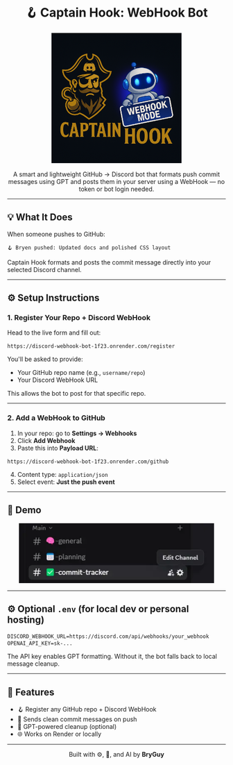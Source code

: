 <h1 align="center">🪝 Captain Hook: WebHook Bot</h1>

<p align="center">
  <img src="images/captain-hook-bot-banner.png" alt="Captain Hook Banner" width="300" />
</p>

<p align="center">
  A smart and lightweight GitHub → Discord bot that formats push commit messages using GPT and posts them in your server using a WebHook — no token or bot login needed.
</p>

---

## 💡 What It Does

When someone pushes to GitHub:

```
🪝 Bryen pushed: Updated docs and polished CSS layout
```

Captain Hook formats and posts the commit message directly into your selected Discord channel.

---

## ⚙️ Setup Instructions

### 1. Register Your Repo + Discord WebHook

Head to the live form and fill out:

```
https://discord-webhook-bot-1f23.onrender.com/register
```

You'll be asked to provide:
- Your GitHub repo name (e.g., `username/repo`)
- Your Discord WebHook URL

This allows the bot to post for that specific repo.

---

### 2. Add a WebHook to GitHub

1. In your repo: go to **Settings → Webhooks**
2. Click **Add Webhook**
3. Paste this into **Payload URL**:
```
https://discord-webhook-bot-1f23.onrender.com/github
```
4. Content type: `application/json`
5. Select event: **Just the push event**

---

## 📸 Demo

<p align="center">
  <img src="./images/BotUsage.webp" alt="Captain Hook Bot Demo" width="450" />
</p>

---

## ⚙️ Optional `.env` (for local dev or personal hosting)

```env
DISCORD_WEBHOOK_URL=https://discord.com/api/webhooks/your_webhook
OPENAI_API_KEY=sk-...
```

The API key enables GPT formatting. Without it, the bot falls back to local message cleanup.

---

## 🧠 Features

- 🪝 Register any GitHub repo + Discord WebHook
- 💬 Sends clean commit messages on push
- 🤖 GPT-powered cleanup (optional)
- 🌐 Works on Render or locally

---

<p align="center">
  Built with ⚙️, 🧠, and AI by <strong>BryGuy</strong>
</p>
